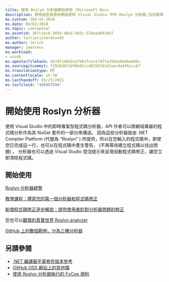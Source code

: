 ```yaml
---
title: 使用 Roslyn 分析器開始使用 |Microsoft Docs
description: 使用這些資源來開始使用 Visual Studio 中的 Roslyn 分析器;包含教學課程和數個範例。
ms.custom: SEO-VS-2020
ms.date: 04/02/2018
ms.topic: conceptual
ms.assetid: 367c2ec8-3059-46a5-9d1c-57bead0419e7
author: leslierichardson95
ms.author: lerich
manager: jmartens
ms.workload:
- vssdk
ms.openlocfilehash: 4579f148d2e27961fe1c579ffe3583e0e6be806c
ms.sourcegitcommit: f2916d8fd296b92cc402597d1d1eecda4f6cccbf
ms.translationtype: MT
ms.contentlocale: zh-TW
ms.lasthandoff: 03/25/2021
ms.locfileid: "105057594"
---
```

# <a name="get-started-with-roslyn-analyzers"></a>開始使用 Roslyn 分析器

使用 Visual Studio 中的即時專案型程式碼分析器，API 作者可以將網域專屬的程式碼分析作為其 NuGet 套件的一部分來傳送。 因為這些分析器是由 .NET Compiler Platform (代號為 "Roslyn" ) 所提供，所以在您輸入的程式碼中，即使您已完成這一行，也可以在程式碼中產生警告， (不再等待建立程式碼以找出問題) 。 分析器也可以透過 Visual Studio 燈泡提示來呈現自動程式碼修正，讓您立即清除程式碼。

## <a name="get-started"></a>開始使用

[Roslyn 分析器總覽](../code-quality/roslyn-analyzers-overview.md)

[教學課程：撰寫您的第一個分析器和程式碼修正](/dotnet/csharp/roslyn-sdk/tutorials/how-to-write-csharp-analyzer-code-fix)

[新增程式碼修正逐步解說：提供使用者針對分析器問題的修正](/archive/msdn-magazine/2015/february/csharp-adding-a-code-fix-to-your-roslyn-analyzer)

您也可以[觀賞的](https://channel9.msdn.com/events/Build/2015/3-725)[真實世界 Roslyn analyzer](../extensibility/roslyn-analyzers-and-code-aware-library-for-immutablearrays.md)

[GitHub 上的數個範例，分為三種分析器](https://github.com/dotnet/roslyn/blob/master/docs/analyzers/Analyzer%20Samples.md)

## <a name="see-also"></a>另請參閱

- [.NET 編譯器平臺套件版本參考](roslyn-version-support.md)
- [GitHub OSS 網站上的其他檔](https://github.com/dotnet/roslyn/tree/master/docs/analyzers)
- [使用 Roslyn 分析器執行的 FxCop 規則](../code-quality/fxcop-rule-port-status.md)

